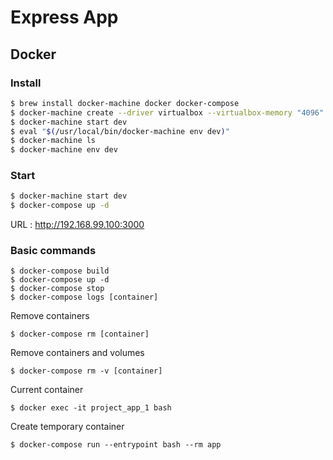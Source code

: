 # Express App

## Docker

### Install

```bash
$ brew install docker-machine docker docker-compose
$ docker-machine create --driver virtualbox --virtualbox-memory "4096" --virtualbox-cpu-count "4" --virtualbox-disk-size "40000" dev
$ docker-machine start dev
$ eval "$(/usr/local/bin/docker-machine env dev)"
$ docker-machine ls
$ docker-machine env dev
```

### Start

```bash
$ docker-machine start dev
$ docker-compose up -d
```

URL : http://192.168.99.100:3000

### Basic commands

```
$ docker-compose build
$ docker-compose up -d
$ docker-compose stop
$ docker-compose logs [container]
```

Remove containers

``$ docker-compose rm [container]``

Remove containers and volumes

``$ docker-compose rm -v [container]``

Current container

``$ docker exec -it project_app_1 bash``

Create temporary container

``$ docker-compose run --entrypoint bash --rm app``
